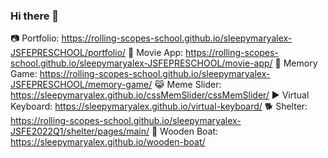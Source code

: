 ### Hi there 👋

:camera: Portfolio: https://rolling-scopes-school.github.io/sleepymaryalex-JSFEPRESCHOOL/portfolio/
:movie_camera: Movie App: https://rolling-scopes-school.github.io/sleepymaryalex-JSFEPRESCHOOL/movie-app/
:book: Memory Game: https://rolling-scopes-school.github.io/sleepymaryalex-JSFEPRESCHOOL/memory-game/
:joy_cat: Meme Slider: https://sleepymaryalex.github.io/cssMemSlider/cssMemSlider/
:arrow_forward: Virtual Keyboard: https://sleepymaryalex.github.io/virtual-keyboard/
:dog2: Shelter: https://rolling-scopes-school.github.io/sleepymaryalex-JSFE2022Q1/shelter/pages/main/
:ocean: Wooden Boat: https://sleepymaryalex.github.io/wooden-boat/
